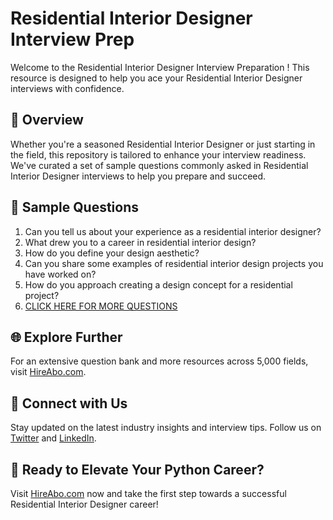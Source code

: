 # Residential Interior Designer Interview Prep

Welcome to the Residential Interior Designer Interview Preparation ! This resource is designed to help you ace your Residential Interior Designer interviews with confidence.

## 🚀 Overview

Whether you're a seasoned Residential Interior Designer or just starting in the field, this repository is tailored to enhance your interview readiness. We've curated a set of sample questions commonly asked in Residential Interior Designer interviews to help you prepare and succeed.

## 📝 Sample Questions

1. Can you tell us about your experience as a residential interior designer?
2. What drew you to a career in residential interior design?
3. How do you define your design aesthetic?
4. Can you share some examples of residential interior design projects you have worked on?
5. How do you approach creating a design concept for a residential project?
6. [CLICK HERE FOR MORE QUESTIONS](https://hireabo.com/job/6_2_4/Residential%20Interior%20Designer)

## 🌐 Explore Further

For an extensive question bank and more resources across 5,000 fields, visit [HireAbo.com](https://www.hireabo.com).

## 📱 Connect with Us

Stay updated on the latest industry insights and interview tips. Follow us on [Twitter](https://twitter.com/hireabo) and [LinkedIn](https://www.linkedin.com/in/hire-abo-3609972a8/).

## 🚀 Ready to Elevate Your Python Career?

Visit [HireAbo.com](https://www.hireabo.com) now and take the first step towards a successful Residential Interior Designer career!